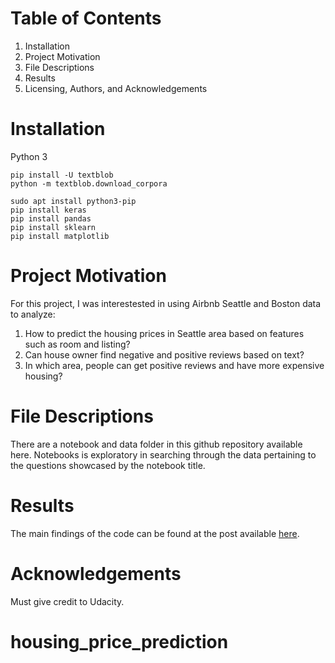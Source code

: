 

# Table of Contents

  1. Installation
  2. Project Motivation
  3. File Descriptions
  4. Results
  5. Licensing, Authors, and Acknowledgements

# Installation

Python 3
```
pip install -U textblob
python -m textblob.download_corpora

sudo apt install python3-pip
pip install keras
pip install pandas
pip install sklearn
pip install matplotlib
```

# Project Motivation
For this project, I was interestested in using Airbnb Seattle and Boston data to analyze:

1. How to predict the housing prices in Seattle area based on features such as room and listing?<br/>
2. Can house owner find negative and positive reviews based on text?<br/>
3. In which area, people can get positive reviews and have more expensive housing?

# File Descriptions
There are a notebook and data folder in this github repository available here. Notebooks is exploratory in searching through the data pertaining to the questions showcased by the notebook title.

# Results
The main findings of the code can be found at the post available [here](https://medium.com/@selmee006/exploring-housing-prices-of-airbnb-in-seattle-and-boston-dc32753d20e1?source=friends_link&sk=a01979337ce8689b127a0c55da92a020).


# Acknowledgements
Must give credit to Udacity. 

# housing_price_prediction
